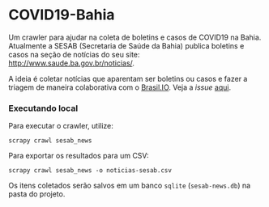 # COVID19-Bahia

Um crawler para ajudar na coleta de boletins e casos de COVID19 na Bahia.
Atualmente a SESAB (Secretaria de Saúde da Bahia) publica boletins e casos
na seção de notícias do seu site: http://www.saude.ba.gov.br/noticias/.

A ideia é coletar notícias que aparentam ser boletins ou casos e fazer a triagem
de maneira colaborativa com o [Brasil.IO](https://brasil.io/dataset/covid19).
Veja a _issue_ [aqui](https://github.com/turicas/covid19-br/issues/9).

### Executando local

Para executar o crawler, utilize:

```
scrapy crawl sesab_news
```

Para exportar os resultados para um CSV:

```
scrapy crawl sesab_news -o noticias-sesab.csv
```

Os itens coletados serão salvos em um banco `sqlite` (`sesab-news.db`)
na pasta do projeto.
